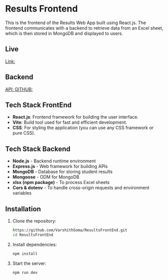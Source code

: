 # Results Frontend

This is the frontend of the Results Web App built using React.js.
The frontend communicates with a backend to retrieve data from an Excel sheet, which is then stored in MongoDB and displayed to users.

## Live

[Link: ](https://snist.vercel.app/)

## Backend

[API: ](https://snist-hzjb.onrender.com)
[GITHUB: ](https://github.com/VarshithSoma/Results-Backend)

## Tech Stack FrontEnd

- **React.js**: Frontend framework for building the user interface.
- **Vite**: Build tool used for fast and efficient development.
- **CSS**: For styling the application (you can use any CSS framework or pure CSS).

## Tech Stack Backend

- **Node.js** - Backend runtime environment
- **Express.js** - Web framework for building APIs
- **MongoDB** - Database for storing student results
- **Mongoose** - ODM for MongoDB
- **xlsx (npm package)** - To process Excel sheets
- **Cors & dotenv** - To handle cross-origin requests and environment variables

## Installation

1. Clone the repository:

   ```bash
   https://github.com/VarshithSoma/ResultsFrontEnd.git
   cd ResultsFrontEnd
   ```

2. Install dependencies:

   ```bash
   npm install
   ```

3. Start the server:
   ```bash
   npm run dev
   ```
